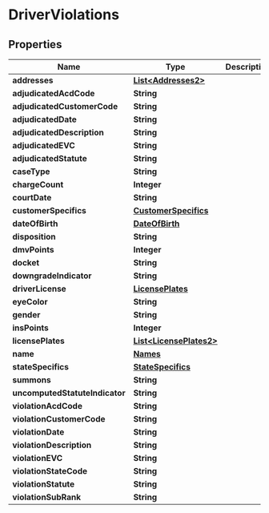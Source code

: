 

# DriverViolations


## Properties

| Name | Type | Description | Notes |
|------------ | ------------- | ------------- | -------------|
|**addresses** | [**List&lt;Addresses2&gt;**](Addresses2.md) |  |  [optional] |
|**adjudicatedAcdCode** | **String** |  |  [optional] |
|**adjudicatedCustomerCode** | **String** |  |  [optional] |
|**adjudicatedDate** | **String** |  |  [optional] |
|**adjudicatedDescription** | **String** |  |  [optional] |
|**adjudicatedEVC** | **String** |  |  [optional] |
|**adjudicatedStatute** | **String** |  |  [optional] |
|**caseType** | **String** |  |  [optional] |
|**chargeCount** | **Integer** |  |  [optional] |
|**courtDate** | **String** |  |  [optional] |
|**customerSpecifics** | [**CustomerSpecifics**](CustomerSpecifics.md) |  |  [optional] |
|**dateOfBirth** | [**DateOfBirth**](DateOfBirth.md) |  |  [optional] |
|**disposition** | **String** |  |  [optional] |
|**dmvPoints** | **Integer** |  |  [optional] |
|**docket** | **String** |  |  [optional] |
|**downgradeIndicator** | **String** |  |  [optional] |
|**driverLicense** | [**LicensePlates**](LicensePlates.md) |  |  [optional] |
|**eyeColor** | **String** |  |  [optional] |
|**gender** | **String** |  |  [optional] |
|**insPoints** | **Integer** |  |  [optional] |
|**licensePlates** | [**List&lt;LicensePlates2&gt;**](LicensePlates2.md) |  |  [optional] |
|**name** | [**Names**](Names.md) |  |  [optional] |
|**stateSpecifics** | [**StateSpecifics**](StateSpecifics.md) |  |  [optional] |
|**summons** | **String** |  |  [optional] |
|**uncomputedStatuteIndicator** | **String** |  |  [optional] |
|**violationAcdCode** | **String** |  |  [optional] |
|**violationCustomerCode** | **String** |  |  [optional] |
|**violationDate** | **String** |  |  [optional] |
|**violationDescription** | **String** |  |  [optional] |
|**violationEVC** | **String** |  |  [optional] |
|**violationStateCode** | **String** |  |  [optional] |
|**violationStatute** | **String** |  |  [optional] |
|**violationSubRank** | **String** |  |  [optional] |



